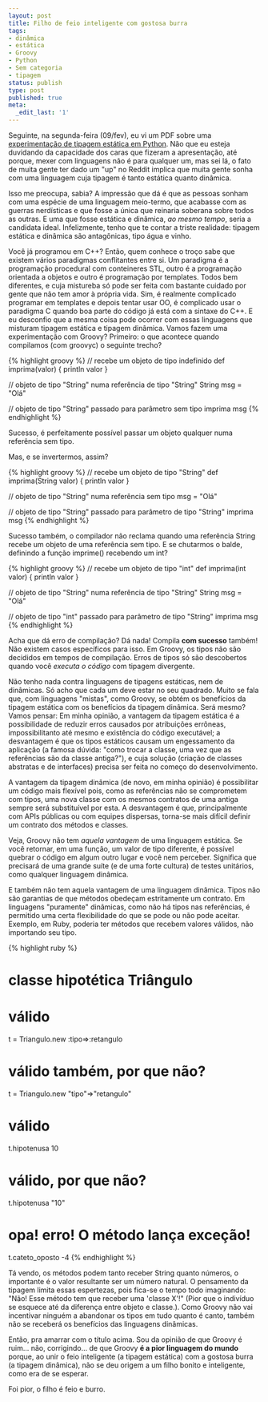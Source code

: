 ```yaml
---
layout: post
title: Filho de feio inteligente com gostosa burra
tags:
- dinâmica
- estática
- Groovy
- Python
- Sem categoria
- tipagem
status: publish
type: post
published: true
meta:
  _edit_last: '1'
---
```

Seguinte, na segunda-feira (09/fev), eu vi um PDF sobre uma [experimentação de tipagem estática em Python](http://wiki.jvmlangsummit.com/pdf/28_Siek_gradual.pdf). Não que eu esteja duvidando da capacidade dos caras que fizeram a apresentação, até porque, mexer com linguagens não é para qualquer um, mas sei lá, o fato de muita gente ter dado um "up" no Reddit implica que muita gente sonha com uma linguagem cuja tipagem é tanto estática quanto dinâmica.

Isso me preocupa, sabia? A impressão que dá é que as pessoas sonham com uma espécie de uma linguagem meio-termo, que acabasse com as guerras nerdísticas e que fosse a única que reinaria soberana sobre todos as outras. E uma que fosse estática e dinâmica, _ao mesmo tempo_, seria a candidata ideal. Infelizmente, tenho que te contar a triste realidade: tipagem estática e dinâmica são antagônicas, tipo água e vinho.

Você já programou em C++? Então, quem conhece o troço sabe que existem vários paradigmas conflitantes entre si. Um paradigma é a programação procedural com conteineres STL, outro é a programação orientada a objetos e outro é programação por templates. Todos bem diferentes, e cuja mistureba só pode ser feita com bastante cuidado por gente que não tem amor à própria vida. Sim, é realmente complicado programar em templates e depois tentar usar OO, é complicado usar o paradigma C quando boa parte do código já está com a sintaxe do C++. E eu desconfio que a mesma coisa pode ocorrer com essas linguagens que misturam tipagem estática e tipagem dinâmica. Vamos fazem uma experimentação com Groovy? Primeiro: o que acontece quando compilamos (com groovyc) o seguinte trecho?

{% highlight groovy %}
// recebe um objeto de tipo indefinido
def imprima(valor) {
    println valor
}

// objeto de tipo "String" numa referência de tipo "String"
String msg = "Olá"

// objeto de tipo "String" passado para parâmetro sem tipo
imprima msg
{% endhighlight %}

Sucesso, é perfeitamente possível passar um objeto qualquer numa referência sem tipo.

Mas, e se invertermos, assim?

{% highlight groovy %}
// recebe um objeto de tipo "String"
def imprima(String valor) {
    println valor
}

// objeto de tipo "String" numa referência sem tipo
msg = "Olá"

// objeto de tipo "String" passado para parâmetro de tipo "String"
imprima msg
{% endhighlight %}

Sucesso também, o compilador não reclama quando uma referência String recebe um objeto de uma referência sem tipo. E se chutarmos o balde, definindo a função imprime() recebendo um int?

{% highlight groovy %}
// recebe um objeto de tipo "int"
def imprima(int valor) {
    println valor
}

// objeto de tipo "String" numa referência de tipo "String"
String msg = "Olá"

// objeto de tipo "int" passado para parâmetro de tipo "String"
imprima msg
{% endhighlight %}

Acha que dá erro de compilação? Dá nada! Compila **com sucesso** também! Não existem casos específicos para isso. Em Groovy, os tipos não são decididos em tempos de compilação. Erros de tipos só são descobertos quando você _executa o código_ com tipagem divergente.

Não tenho nada contra linguagens de tipagens estáticas, nem de dinâmicas. Só acho que cada um deve estar no seu quadrado. Muito se fala que, com linguagens "mistas", como Groovy, se obtém os benefícios da tipagem estática com os benefícios da tipagem dinâmica. Será mesmo? Vamos pensar: Em minha opinião, a vantagem da tipagem estática é a possibilidade de reduzir erros causados por atribuições errôneas, impossibilitanto até mesmo e existência do código executável; a desvantagem é que os tipos estáticos causam um engessamento da aplicação (a famosa dúvida: "como trocar a classe, uma vez que as referências são da classe antiga?"), e cuja solução (criação de classes abstratas e de interfaces) precisa ser feita no começo do desenvolvimento.

A vantagem da tipagem dinâmica (de novo, em minha opinião) é possibilitar um código mais flexível pois, como as referências não se comprometem com tipos, uma nova classe com os mesmos contratos de uma antiga sempre será substituível por esta. A desvantagem é que, principalmente com APIs públicas ou com equipes dispersas, torna-se mais difícil definir um contrato dos métodos e classes.

Veja, Groovy não tem _aquela vantagem_ de uma linguagem estática. Se você retornar, em uma função, um valor de tipo diferente, é possível quebrar o código em algum outro lugar e você nem perceber. Significa que precisará de uma grande suíte (e de uma forte cultura) de testes unitários, como qualquer linguagem dinâmica.

E também não tem aquela vantagem de uma linguagem dinâmica. Tipos não são garantias de que métodos obedeçam estritamente um contrato. Em linguagens "puramente" dinâmicas, como não há tipos nas referências, é permitido uma certa flexibilidade do que se pode ou não pode aceitar. Exemplo, em Ruby, poderia ter métodos que recebem valores válidos, não importando seu tipo.

{% highlight ruby %}
# classe hipotética Triângulo
# válido
t = Triangulo.new :tipo=>:retangulo

# válido também, por que não?
t = Triangulo.new "tipo"=>"retangulo"

# válido
t.hipotenusa 10

# válido, por que não?
t.hipotenusa "10"

# opa! erro! O método lança exceção!
t.cateto_oposto -4
{% endhighlight %}

Tá vendo, os métodos podem tanto receber String quanto números, o importante é o valor resultante ser um número natural. O pensamento da tipagem limita essas espertezas, pois fica-se o tempo todo imaginando: "Não! Esse método tem que receber uma 'classe X'!" (Pior que o indivíduo se esquece até da diferença entre objeto e classe.). Como Groovy não vai incentivar ninguém a abandonar os tipos em tudo quanto é canto, também não se receberá os benefícios das linguagens dinâmicas.

Então, pra amarrar com o título acima. Sou da opinião de que Groovy é ruim... não, corrigindo... de que Groovy **é a pior linguagem do mundo** porque, ao unir o feio inteligente (a tipagem estática) com a gostosa burra (a tipagem dinâmica), não se deu origem a um filho bonito e inteligente, como era de se esperar.

Foi pior, o filho é feio e burro.
